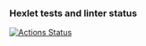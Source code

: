 ### Hexlet tests and linter status
[![Actions Status](https://github.com/CerberStrix/frontend-project-lvl4/workflows/hexlet-check/badge.svg)](https://github.com/CerberStrix/frontend-project-lvl4/actions)
